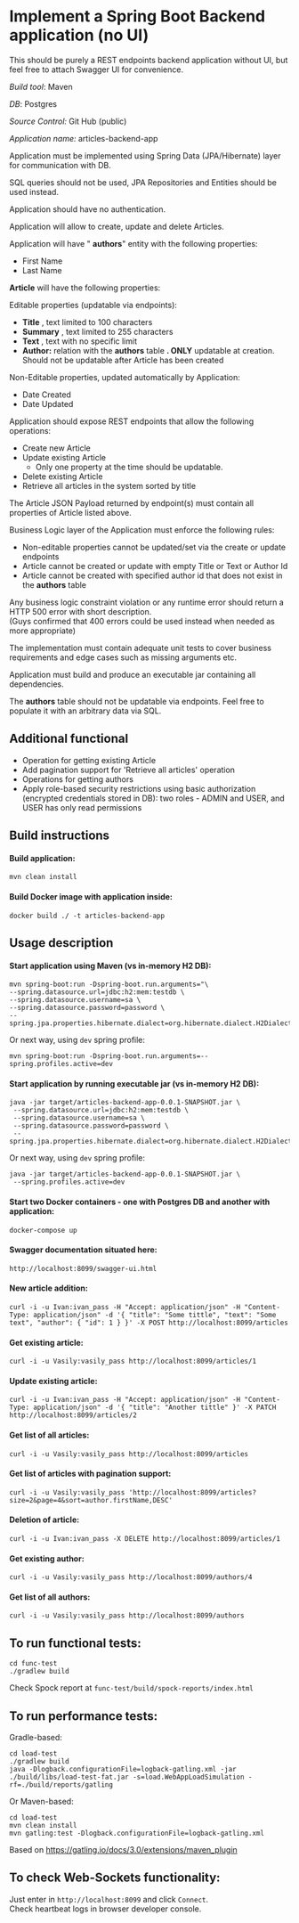 # Implement a Spring Boot Backend application (no UI)

This should be purely a REST endpoints backend application without UI, but feel free to attach Swagger UI for convenience.

_Build tool_: Maven

_DB_: Postgres

_Source Control:_ Git Hub (public)

_Application name:_ articles-backend-app

Application must be implemented using Spring Data (JPA/Hibernate) layer for communication with DB.

SQL queries should not be used, JPA Repositories and Entities should be used instead.

Application should have no authentication.

Application will allow to create, update and delete Articles.

Application will have &quot; **authors**&quot; entity with the following properties:

- First Name
- Last Name

**Article** will have the following properties:

Editable properties (updatable via endpoints):

- **Title** , text limited to 100 characters
- **Summary** , text limited to 255 characters
- **Text** , text with no specific limit
- **Author:** relation with the **authors** table **. ONLY** updatable at creation. Should not be updatable after Article has been created

Non-Editable properties, updated automatically by Application:

- Date Created
- Date Updated


Application should expose REST endpoints that allow the following operations:

- Create new Article
- Update existing Article
  - Only one property at the time should be updatable.
- Delete existing Article
- Retrieve all articles in the system sorted by title

The Article JSON Payload returned by endpoint(s) must contain all properties of Article listed above.

 Business Logic layer of the Application must enforce the following rules:

- Non-editable properties cannot be updated/set via the create or update endpoints
- Article cannot be created or update with empty Title or Text or Author Id
- Article cannot be created with specified author id that does not exist in the **authors** table

Any business logic constraint violation or any runtime error should return a HTTP 500 error with short description.  
(Guys confirmed that 400 errors could be used instead when needed as more appropriate)

The implementation must contain adequate unit tests to cover business requirements and edge cases such as missing arguments etc.

Application must build and produce an executable jar containing all dependencies.

The **authors** table should not be updatable via endpoints. Feel free to populate it with an arbitrary data via SQL.

## Additional functional
- Operation for getting existing Article
- Add pagination support for 'Retrieve all articles' operation
- Operations for getting authors
- Apply role-based security restrictions using basic authorization (encrypted credentials stored in DB): two roles - 
ADMIN and USER, and USER has only read permissions

## Build instructions

#### Build application:
    mvn clean install

#### Build Docker image with application inside:
    docker build ./ -t articles-backend-app

## Usage description

#### Start application using Maven (vs in-memory H2 DB):
    mvn spring-boot:run -Dspring-boot.run.arguments="\
    --spring.datasource.url=jdbc:h2:mem:testdb \
    --spring.datasource.username=sa \
    --spring.datasource.password=password \
    --spring.jpa.properties.hibernate.dialect=org.hibernate.dialect.H2Dialect"

Or next way, using `dev` spring profile:

    mvn spring-boot:run -Dspring-boot.run.arguments=--spring.profiles.active=dev

#### Start application by running executable jar (vs in-memory H2 DB):
    java -jar target/articles-backend-app-0.0.1-SNAPSHOT.jar \
     --spring.datasource.url=jdbc:h2:mem:testdb \
     --spring.datasource.username=sa \
     --spring.datasource.password=password \
     --spring.jpa.properties.hibernate.dialect=org.hibernate.dialect.H2Dialect

Or next way, using `dev` spring profile:

    java -jar target/articles-backend-app-0.0.1-SNAPSHOT.jar \
     --spring.profiles.active=dev

#### Start two Docker containers - one with Postgres DB and another with application:
    docker-compose up

#### Swagger documentation situated here:
    http://localhost:8099/swagger-ui.html

#### New article addition:
    curl -i -u Ivan:ivan_pass -H "Accept: application/json" -H "Content-Type: application/json" -d '{ "title": "Some tittle", "text": "Some text", "author": { "id": 1 } }' -X POST http://localhost:8099/articles

#### Get existing article:
    curl -i -u Vasily:vasily_pass http://localhost:8099/articles/1

#### Update existing article:
    curl -i -u Ivan:ivan_pass -H "Accept: application/json" -H "Content-Type: application/json" -d '{ "title": "Another tittle" }' -X PATCH http://localhost:8099/articles/2

#### Get list of all articles:
    curl -i -u Vasily:vasily_pass http://localhost:8099/articles

#### Get list of articles with pagination support:
    curl -i -u Vasily:vasily_pass 'http://localhost:8099/articles?size=2&page=4&sort=author.firstName,DESC'

#### Deletion of article:
    curl -i -u Ivan:ivan_pass -X DELETE http://localhost:8099/articles/1

#### Get existing author:
    curl -i -u Vasily:vasily_pass http://localhost:8099/authors/4

#### Get list of all authors:
    curl -i -u Vasily:vasily_pass http://localhost:8099/authors

## To run functional tests:

    cd func-test
    ./gradlew build

Check Spock report at `func-test/build/spock-reports/index.html`

## To run performance tests:

Gradle-based:

    cd load-test
    ./gradlew build
    java -Dlogback.configurationFile=logback-gatling.xml -jar ./build/libs/load-test-fat.jar -s=load.WebAppLoadSimulation -rf=./build/reports/gatling

Or Maven-based:

    cd load-test
    mvn clean install
    mvn gatling:test -Dlogback.configurationFile=logback-gatling.xml

Based on https://gatling.io/docs/3.0/extensions/maven_plugin

## To check Web-Sockets functionality:

Just enter in `http://localhost:8099` and click `Connect`.  
Check heartbeat logs in browser developer console.
